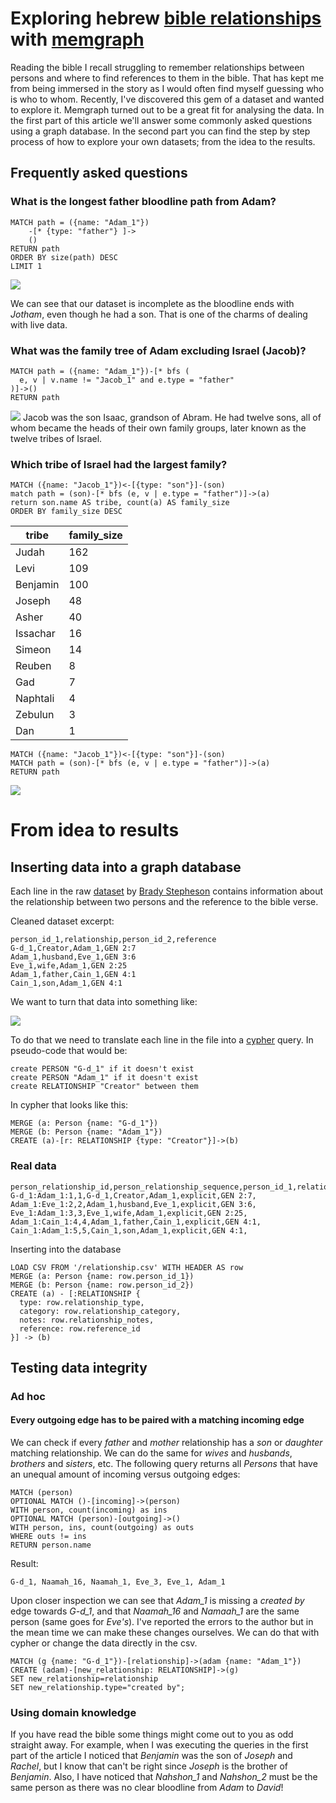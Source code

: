 # Exploring hebrew [bible relationships](https://data.world/bradys/bibledata-personrelationship) with [memgraph](https://memgraph.com)

Reading the bible I recall struggling to remember relationships between persons and where to find references to them in the bible.
That has kept me from being immersed in the story as I would often find myself guessing who is who to whom.
Recently, I've discovered this gem of a dataset and wanted to explore it.
Memgraph turned out to be a great fit for analysing the data.
In the first part of this article we'll answer some commonly asked questions using a graph database.
In the second part you can find the step by step process of how to explore your  own datasets; from the idea to the results.

## Frequently asked questions

### What is the longest father bloodline path from Adam?
```cypher
MATCH path = ({name: "Adam_1"})
    -[* {type: "father"} ]->
    ()
RETURN path
ORDER BY size(path) DESC
LIMIT 1
```
![](./img/longest-bloodline.png)

We can see that our dataset is incomplete as the bloodline ends with *Jotham*, even though he had a son.
That is one of the charms of dealing with live data.

### What was the family tree of Adam excluding Israel (Jacob)?
```cypher
MATCH path = ({name: "Adam_1"})-[* bfs (
  e, v | v.name != "Jacob_1" and e.type = "father"
)]->()
RETURN path
```
![](./img/adam-to-jacob.png)
Jacob was the son Isaac, grandson of Abram.
He had twelve sons, all of whom became the heads of their own family groups, later known as the twelve tribes of Israel.

### Which tribe of Israel had the largest family?
```cypher
MATCH ({name: "Jacob_1"})<-[{type: "son"}]-(son)
match path = (son)-[* bfs (e, v | e.type = "father")]->(a)
return son.name AS tribe, count(a) AS family_size
ORDER BY family_size DESC
```
| tribe | family_size |
| -------- | --- |
| Judah    | 162 |
| Levi     | 109 |
| Benjamin | 100 |
| Joseph   |  48 |
| Asher    |  40 |
| Issachar |  16 |
| Simeon   |  14 |
| Reuben   |   8 |
| Gad      |   7 |
| Naphtali |   4 |
| Zebulun  |   3 |
| Dan      |   1 |

```cypher
MATCH ({name: "Jacob_1"})<-[{type: "son"}]-(son)
MATCH path = (son)-[* bfs (e, v | e.type = "father")]->(a)
RETURN path
```
![](./img/tribes-of-israel.png)

# From idea to results

## Inserting data into a graph database
Each line in the raw [dataset](https://data.world/bradys/bibledata-personrelationship) by [Brady Stepheson](https://data.world/bradys) contains information about the relationship between two persons and the reference to the bible verse.

Cleaned dataset excerpt:
```
person_id_1,relationship,person_id_2,reference
G-d_1,Creator,Adam_1,GEN 2:7
Adam_1,husband,Eve_1,GEN 3:6
Eve_1,wife,Adam_1,GEN 2:25
Adam_1,father,Cain_1,GEN 4:1
Cain_1,son,Adam_1,GEN 4:1
```

We want to turn that data into something like:

![](./img/graph-excerpt.png)

To do that we need to translate each line in the file into a [cypher](https://en.wikipedia.org/wiki/Cypher_(query_language)) query. In pseudo-code that would be:

```
create PERSON "G-d_1" if it doesn't exist
create PERSON "Adam_1" if it doesn't exist
create RELATIONSHIP "Creator" between them
```

In cypher that looks like this:
```cypher
MERGE (a: Person {name: "G-d_1"})
MERGE (b: Person {name: "Adam_1"})
CREATE (a)-[r: RELATIONSHIP {type: "Creator"}]->(b)
```

### Real data
```
person_relationship_id,person_relationship_sequence,person_id_1,relationship_type,person_id_2,relationship_category,reference_id,relationship_notes
G-d_1:Adam_1:1,1,G-d_1,Creator,Adam_1,explicit,GEN 2:7,
Adam_1:Eve_1:2,2,Adam_1,husband,Eve_1,explicit,GEN 3:6,
Eve_1:Adam_1:3,3,Eve_1,wife,Adam_1,explicit,GEN 2:25,
Adam_1:Cain_1:4,4,Adam_1,father,Cain_1,explicit,GEN 4:1,
Cain_1:Adam_1:5,5,Cain_1,son,Adam_1,explicit,GEN 4:1,
```

Inserting into the database
```cypher
LOAD CSV FROM '/relationship.csv' WITH HEADER AS row
MERGE (a: Person {name: row.person_id_1})
MERGE (b: Person {name: row.person_id_2})
CREATE (a) - [:RELATIONSHIP {
  type: row.relationship_type,
  category: row.relationship_category,
  notes: row.relationship_notes,
  reference: row.reference_id
}] -> (b)
```

## Testing data integrity
### Ad hoc
#### Every outgoing edge has to be paired with a matching incoming edge
We can check if every *father* and *mother* relationship has a *son* or *daughter* matching relationship.
We can do the same for *wives* and *husbands*, *brothers* and *sisters*, etc.
The following query returns all *Persons* that have an unequal amount of incoming versus outgoing edges:

```cypher
MATCH (person)
OPTIONAL MATCH ()-[incoming]->(person)
WITH person, count(incoming) as ins
OPTIONAL MATCH (person)-[outgoing]->()
WITH person, ins, count(outgoing) as outs
WHERE outs != ins
RETURN person.name
```

Result:
```
G-d_1, Naamah_16, Naamah_1, Eve_3, Eve_1, Adam_1
```

Upon closer inspection we can see that *Adam_1* is missing a *created by* edge towards *G-d_1*, and that *Naamah_16* and *Namaah_1* are the same person (same goes for *Eve's*).
I've reported the errors to the author but in the mean time we can make these changes ourselves.
We can do that with cypher or change the data directly in the csv.

```cypher
MATCH (g {name: "G-d_1"})-[relationship]->(adam {name: "Adam_1"})
CREATE (adam)-[new_relationship: RELATIONSHIP]->(g)
SET new_relationship=relationship
SET new_relationship.type="created by";
```

### Using domain knowledge
If you have read the bible some things might come out to you as odd straight away.
For example, when I was executing the queries in the first part of the article I noticed that *Benjamin* was the son of *Joseph* and *Rachel*, but I know that can't be right since *Joseph* is the brother of *Benjamin*.
Also, I have noticed that *Nahshon_1* and *Nahshon_2* must be the same person as there was no clear bloodline from *Adam* to *David*!
